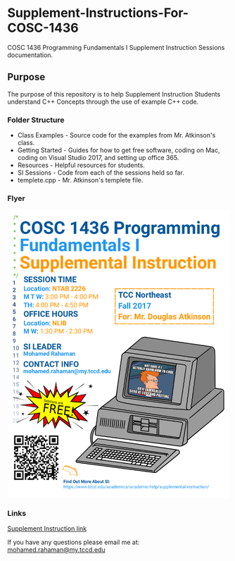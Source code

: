 # Supplement-Instructions-For-COSC-1436
COSC 1436 Programming Fundamentals I Supplement Instruction Sessions documentation.

## Purpose
The purpose of this repository is to help Supplement Instruction
Students understand C++ Concepts through the use of example C++
code.

### Folder Structure
* Class Examples  - Source code for the examples from Mr. Atkinson's class.
* Getting Started - Guides for how to get free software, coding on Mac, coding on Visual Studio 2017, and setting up office 365.
* Resources       - Helpful resources for students.
* SI Sessions     - Code from each of the sessions held so far.
* templete.cpp    - Mr. Atkinson's templete file.


### Flyer
![FlyerFall2017](https://github.com/MegaMan501/Supplement-Instructions-For-COSC-1436/blob/master/Resources/flyers/SI_Flyer_Fall_2017.png)

### Links
[Supplement Instruction link](https://www.tccd.edu/academics/academic-help/supplemental-instruction/)

If you have any questions please email me at:
[mohamed.rahaman@my.tccd.edu](mohamed.rahaman@my.tccd.edu)
